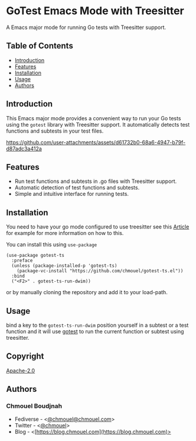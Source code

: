 # GoTest Emacs Mode with Treesitter

A Emacs major mode for running Go tests with Treesitter support.

## Table of Contents

* [Introduction](#introduction)
* [Features](#features)
* [Installation](#installation)
* [Usage](#usage)
* [Authors](#authors)

## Introduction

This Emacs major mode provides a convenient way to run your Go tests using the
`gotest` library with Treesitter support. It automatically detects test
functions and subtests in your test files.


https://github.com/user-attachments/assets/d61732b0-68a6-4947-b79f-d87adc3a412a



## Features

*   Run test functions and subtests in .go files with Treesitter support.
*   Automatic detection of test functions and subtests.
*   Simple and intuitive interface for running tests.

## Installation

You need to have your go mode configured to use treesitter see this
[Article](https://robbmann.io/posts/emacs-treesit-auto/) for example for more
information on how to this.

You can install this using `use-package`

```emacs
(use-package gotest-ts
  :preface
  (unless (package-installed-p 'gotest-ts)
    (package-vc-install "https://github.com/chmouel/gotest-ts.el"))
  :bind
  ("<F2>" . gotest-ts-run-dwim))
```

or by manually cloning the repository and add it to your load-path.

## Usage

bind a key to the `gotest-ts-run-dwim` position yourself in a subtest or a test
function and it will use [gotest](https://github.com/nlamirault/gotest.el) to
run the current function or subtest using treesitter.

## Copyright

[Apache-2.0](./LICENSE)

## Authors
### Chmouel Boudjnah

- Fediverse - <[@chmouel@chmouel.com](https://fosstodon.org/@chmouel)>
- Twitter - <[@chmouel](https://twitter.com/chmouel)>
- Blog  - <[https://blog.chmouel.com](https://blog.chmouel.com)>
